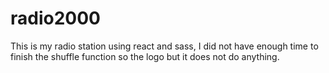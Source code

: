 # radio2000
This is my radio station using react and sass,
I did not have enough time to finish the shuffle function so the logo but it does not do anything.

